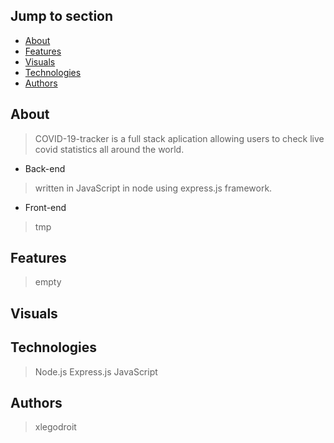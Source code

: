 ## Jump to section
* [About](#about)
* [Features](#features)
* [Visuals](#visuals)
* [Technologies](*technologies)
* [Authors](#authors)

## About
> COVID-19-tracker is a full stack aplication allowing users to check live covid statistics all around the world.

* Back-end
>  written in JavaScript in node using express.js framework.

* Front-end
> tmp

## Features
> empty

## Visuals

## Technologies
> Node.js
> Express.js
> JavaScript

## Authors
> xlegodroit
